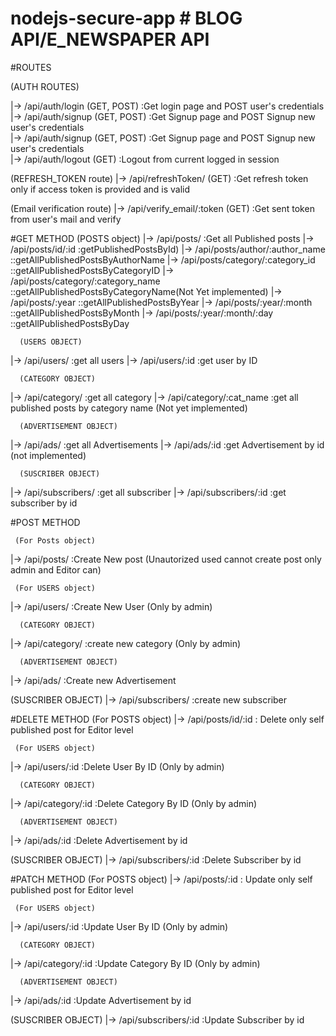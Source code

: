 ﻿# nodejs-secure-app # BLOG API/E_NEWSPAPER API

#ROUTES

  (AUTH ROUTES)

   |-> /api/auth/login (GET, POST)     :Get login page and POST user's credentials  <br />
   |-> /api/auth/signup (GET, POST)     :Get Signup page and POST Signup new user's credentials  <br />
   |-> /api/auth/signup (GET, POST)     :Get Signup page and POST Signup new user's credentials  <br />
   |-> /api/auth/logout (GET)           :Logout from current logged in session <br />


  (REFRESH_TOKEN route)
   |-> /api/refreshToken/ (GET)         :Get refresh token only if access token is provided and is valid

   (Email verification route)
   |-> /api/verify_email/:token (GET)   :Get sent token from user's mail and verify

   
 
  #GET METHOD
   (POSTS object)
 |-> /api/posts/                        :Get all Published posts
 |-> /api/posts/id/:id                  :getPublishedPostsById)
 |-> /api/posts/author/:author_name     ::getAllPublishedPostsByAuthorName
 |-> /api/posts/category/:category_id   ::getAllPublishedPostsByCategoryID
 |-> /api/posts/category/:category_name ::getAllPublishedPostsByCategoryName(Not Yet implemented)
 |-> /api/posts/:year                   ::getAllPublishedPostsByYear
 |-> /api/posts/:year/:month            ::getAllPublishedPostsByMonth
 |-> /api/posts/:year/:month/:day       ::getAllPublishedPostsByDay
 
      (USERS OBJECT)
 |-> /api/users/                        :get all users
 |-> /api/users/:id                	:get user by ID


      (CATEGORY OBJECT)
 |-> /api/category/              	:get all category
 |-> /api/category/:cat_name            :get all published posts by category name (Not yet implemented)


      (ADVERTISEMENT OBJECT)
 |-> /api/ads/                   	:get all Advertisements 
 |-> /api/ads/:id               	:get Advertisement by id (not implemented)


      (SUSCRIBER OBJECT)
 |-> /api/subscribers/          	:get all subscriber 
 |-> /api/subscribers/:id        	:get subscriber by id 


#POST METHOD

     (For Posts object)
 |-> /api/posts/                        :Create New post (Unautorized used cannot create post only admin and Editor can)
 
     (For USERS object)
 |-> /api/users/                        :Create New User (Only by admin)

      (CATEGORY OBJECT)
 |-> /api/category/                     :create new category (Only by admin)

      (ADVERTISEMENT OBJECT)
 |-> /api/ads/                          :Create new Advertisement 


   (SUSCRIBER OBJECT)
 |-> /api/subscribers/                  :create new subscriber 


#DELETE METHOD
     (For POSTS object)
 |-> /api/posts/id/:id                  : Delete only self published post for Editor level
 
     (For USERS object)
 |-> /api/users/:id                     :Delete User By ID (Only by admin)


      (CATEGORY OBJECT)
 |-> /api/category/:id                  :Delete Category By ID (Only by admin)


      (ADVERTISEMENT OBJECT)
 |-> /api/ads/:id                       :Delete Advertisement by id 



 (SUSCRIBER OBJECT)
 |-> /api/subscribers/:id               :Delete Subscriber by id



#PATCH METHOD
     (For POSTS object)
 |-> /api/posts/:id                     : Update only self published post for Editor level

     (For USERS object)
 |-> /api/users/:id                     :Update User By ID (Only by admin)

      (CATEGORY OBJECT)
 |-> /api/category/:id                  :Update Category By ID (Only by admin)

      (ADVERTISEMENT OBJECT)
 |-> /api/ads/:id                       :Update Advertisement by id 

 (SUSCRIBER OBJECT)
 |-> /api/subscribers/:id               :Update Subscriber by id








